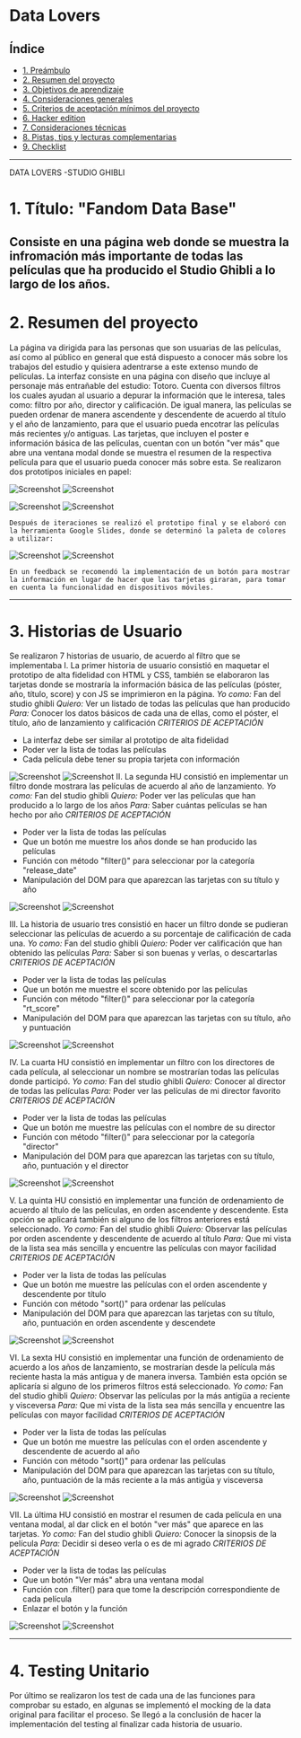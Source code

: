 # Data Lovers

## Índice

* [1. Preámbulo](#1-preámbulo)
* [2. Resumen del proyecto](#2-resumen-del-proyecto)
* [3. Objetivos de aprendizaje](#3-objetivos-de-aprendizaje)
* [4. Consideraciones generales](#4-consideraciones-generales)
* [5. Criterios de aceptación mínimos del proyecto](#5-criterios-de-aceptación-mínimos-del-proyecto)
* [6. Hacker edition](#6-hacker-edition)
* [7. Consideraciones técnicas](#7-consideraciones-técnicas)
* [8. Pistas, tips y lecturas complementarias](#8-pistas-tips-y-lecturas-complementarias)
* [9. Checklist](#9-checklist)

***

DATA LOVERS -STUDIO GHIBLI
# 1. Título: "Fandom Data Base"
Consiste en una página web donde se muestra la infromación más importante de todas las películas que ha producido el Studio Ghibli a lo largo de los años.
---------------------------------------------------------
# 2. Resumen del proyecto
La página va dirigida para las personas que son usuarias de las películas, así como al público en general que está dispuesto a conocer más sobre los trabajos del estudio y quisiera adentrarse a este extenso mundo de películas.
La interfaz consiste en una página con diseño que incluye al personaje más entrañable del estudio: Totoro. Cuenta con diversos filtros los cuales ayudan al usuario a depurar la información que le interesa, tales como: filtro por año, director y calificación. De igual manera, las películas se pueden ordenar de manera ascendente y descendente de acuerdo al título y el año de lanzamiento, para que el usuario pueda encotrar las películas más recientes y/o antiguas.
Las tarjetas, que incluyen el poster e información básica de las películas, cuentan con un botón "ver más" que abre una ventana modal donde se muestra el resumen de la respectiva película para que el usuario pueda conocer más sobre esta.
    Se realizaron dos prototipos iniciales en papel:


![Screenshot](https://github.com/ColetteOrdz/CDMX011-data-lovers/blob/development/src/img/prototipo_lapiz.jpg)
![Screenshot](https://coletteordz.github.io/CDMX011-data-lovers/src/img/prototipo_lapiz.jpg)

![Screenshot](phttps://github.com/ColetteOrdz/CDMX011-data-lovers/blob/development/src/img/prototipo_lapiz0.jpeg)
![Screenshot](https://coletteordz.github.io/CDMX011-data-lovers/src/img/prototipo_lapiz.jpg)

    Después de iteraciones se realizó el prototipo final y se elaboró con la herramienta Google Slides, donde se determinó la paleta de colores a utilizar:

![Screenshot](https://github.com/ColetteOrdz/CDMX011-data-lovers/blob/development/src/img/prototipo_alta_fidelidad_1.png)
![Screenshot](https://coletteordz.github.io/CDMX011-data-lovers/src/img/prototipo_alta_fidelidad_1.png)

    En un feedback se recomendó la implementación de un botón para mostrar la información en lugar de hacer que las tarjetas giraran, para tomar en cuenta la funcionalidad en dispositivos móviles.
---------------------------------------------------------
# 3. Historias de Usuario
Se realizaron 7 historias de usuario, de acuerdo al filtro que se implementaba
I. La primer historia de usuario consistió en maquetar el prototipo de alta fidelidad con HTML y CSS, también se elaboraron las tarjetas donde se mostraría la información básica de las películas (póster, año, título, score) y con JS se imprimieron en la página.
*Yo como:*
Fan del studio ghibli
*Quiero:*
Ver un listado de todas las películas que han producido
*Para:*
Conocer los datos básicos de cada una de ellas, como el póster, el título, año de lanzamiento y calificación
*CRITERIOS DE ACEPTACIÓN*
- La interfaz debe ser similar al prototipo de alta fidelidad
- Poder ver la lista de todas las películas
- Cada película debe tener su propia tarjeta con información


![Screenshot](https://github.com/ColetteOrdz/CDMX011-data-lovers/blob/development/src/img/prototipo_hu1.png)
![Screenshot](https://coletteordz.github.io/CDMX011-data-lovers/src/img/prototipo_hu1.png)
II. La segunda HU consistió en implementar un filtro donde mostrara las películas de acuerdo al año de lanzamiento.
*Yo como:*
Fan del studio ghibli
*Quiero:*
Poder ver las películas que han producido a lo largo de los años
*Para:*
Saber cuántas películas se han hecho por año
*CRITERIOS DE ACEPTACIÓN*
- Poder ver la lista de todas las películas
- Que un botón me muestre los años donde se han producido las películas
- Función con método "filter()" para seleccionar por la categoría "release_date"
- Manipulación del DOM para que aparezcan las tarjetas con su título y año


![Screenshot](https://github.com/ColetteOrdz/CDMX011-data-lovers/blob/development/src/img/hu_2.png)
![Screenshot](https://coletteordz.github.io/CDMX011-data-lovers/src/img/hu_2.png)

III. La historia de usuario tres consistió en hacer un filtro donde se pudieran seleccionar las películas de acuerdo a su porcentaje de calificación de cada una.
*Yo como:*
Fan del studio ghibli
*Quiero:*
Poder ver calificación que han obtenido las películas
*Para:*
Saber si son buenas y verlas, o descartarlas
*CRITERIOS DE ACEPTACIÓN*
- Poder ver la lista de todas las películas
- Que un botón me muestre el score obtenido por las películas
- Función con método "filter()" para seleccionar por la categoría "rt_score"
- Manipulación del DOM para que aparezcan las tarjetas con su título, año y puntuación


![Screenshot](https://github.com/ColetteOrdz/CDMX011-data-lovers/blob/development/src/img/hu_3.png)
![Screenshot](https://coletteordz.github.io/CDMX011-data-lovers/src/img/hu_3.png)

IV. La cuarta HU consistió en implementar un filtro con los directores de cada película, al seleccionar un nombre se mostrarían todas las películas donde participó.
*Yo como:*
Fan del studio ghibli
*Quiero:*
Conocer al director de todas las películas
*Para:*
Poder ver las películas de mi director favorito
*CRITERIOS DE ACEPTACIÓN*
- Poder ver la lista de todas las películas
- Que un botón me muestre las películas con el nombre de su director
- Función con método "filter()" para seleccionar por la categoría "director"
- Manipulación del DOM para que aparezcan las tarjetas con su título, año, puntuación y el director 


![Screenshot](https://github.com/ColetteOrdz/CDMX011-data-lovers/blob/development/src/img/hu_4.png)
![Screenshot](https://coletteordz.github.io/CDMX011-data-lovers/src/img/hu_4.png)

V. La quinta HU consistió en implementar una función de ordenamiento de acuerdo al título de las películas, en orden ascendente y descendente. Esta opción se aplicará también si alguno de los filtros anteriores está seleccionado.
*Yo como:*
Fan del studio ghibli
*Quiero:*
Observar las películas por orden ascendente y descendente de acuerdo al título
*Para:*
Que mi vista de la lista sea más sencilla y encuentre las películas con mayor facilidad
*CRITERIOS DE ACEPTACIÓN*
- Poder ver la lista de todas las películas
- Que un botón me muestre las películas con el orden ascendente y descendente por título
- Función con método "sort()" para ordenar las películas
- Manipulación del DOM para que aparezcan las tarjetas con su título, año, puntuación en orden ascendente y descendete 


![Screenshot](https://github.com/ColetteOrdz/CDMX011-data-lovers/blob/development/src/img/hu_5.png)
![Screenshot](https://coletteordz.github.io/CDMX011-data-lovers/src/img/hu_5.png)

VI. La sexta HU consistió en implementar una función de ordenamiento de acuerdo a los años de lanzamiento, se mostrarían desde la película más reciente hasta la más antigua y de manera inversa. También esta opción se aplicaría si alguno de los primeros filtros está seleccionado.
*Yo como:*
Fan del studio ghibli
*Quiero:*
Observar las películas por la más antigüa a reciente y visceversa
*Para:*
Que mi vista de la lista sea más sencilla y encuentre las películas con mayor facilidad
*CRITERIOS DE ACEPTACIÓN*
- Poder ver la lista de todas las películas
- Que un botón me muestre las películas con el orden ascendente y descendente de acuerdo al año
- Función con método "sort()" para ordenar las películas
- Manipulación del DOM para que aparezcan las tarjetas con su título, año, puntuación de la más reciente a la más antigüa y visceversa


![Screenshot](https://github.com/ColetteOrdz/CDMX011-data-lovers/blob/development/src/img/hu_6.png)
![Screenshot](https://coletteordz.github.io/CDMX011-data-lovers/src/img/hu_6.png)

VII. La última HU consistió en mostrar el resumen de cada película en una ventana modal, al dar click en el botón "ver más" que aparece en las tarjetas.
*Yo como:*
Fan del studio ghibli
*Quiero:*
Conocer la sinopsis de la película 
*Para:*
Decidir si deseo verla o es de mi agrado
*CRITERIOS DE ACEPTACIÓN*
- Poder ver la lista de todas las películas
- Que un botón "Ver más" abra una ventana modal 
- Función con .filter() para que tome la descripción correspondiente de cada película
- Enlazar el botón y la función


![Screenshot](https://github.com/ColetteOrdz/CDMX011-data-lovers/blob/development/src/img/hu_7.png)
![Screenshot](https://coletteordz.github.io/CDMX011-data-lovers/src/img/hu_7.png)

---------------------------------------------------------
# 4. Testing Unitario
Por último se realizaron los test de cada una de las funciones para comprobar su estado, en algunas se implementó el mocking de la data original para facilitar el proceso.
Se llegó a la conclusión de hacer la implementación del testing al finalizar cada historia de usuario.
